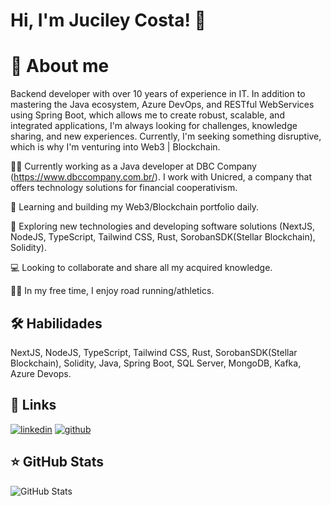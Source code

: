 # Hi, I'm Juciley Costa! 👋


# 🚀 About me
Backend developer with over 10 years of experience in IT. In addition to mastering the Java ecosystem, Azure DevOps, and RESTful WebServices using Spring Boot, which allows me to create robust, scalable, and integrated applications, I'm always looking for challenges, knowledge sharing, and new experiences. Currently, I'm seeking something disruptive, which is why I'm venturing into Web3 | Blockchain.


👩‍💻 Currently working as a Java developer at DBC Company (https://www.dbccompany.com.br/). I work with Unicred, a company that offers technology solutions for financial cooperativism.

🧠 Learning and building my Web3/Blockchain portfolio daily.

🤔 Exploring new technologies and developing software solutions (NextJS, NodeJS, TypeScript, Tailwind CSS, Rust, SorobanSDK(Stellar Blockchain), Solidity).

💻 Looking to collaborate and share all my acquired knowledge.

🏃‍♂️ In my free time, I enjoy road running/athletics.


## 🛠 Habilidades
NextJS, NodeJS, TypeScript, Tailwind CSS, Rust, SorobanSDK(Stellar Blockchain), Solidity, Java, Spring Boot, SQL Server, MongoDB, Kafka, Azure Devops.

## 🔗 Links
[![linkedin](https://img.shields.io/badge/linkedin-0A66C2?style=for-the-badge&logo=linkedin&logoColor=white)](https://www.linkedin.com/in/juciley-costa/)
[![github](https://img.shields.io/badge/github-1DA1F2?style=for-the-badge&logo=github&logoColor=white)](https://github.com/jucileycostaweb3)

## ⭐ GitHub Stats

![GitHub Stats](https://github-readme-stats.vercel.app/api?username=jucileycostaweb3&show_icons=true)
